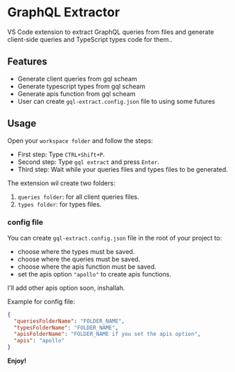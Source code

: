 # GraphQL Extractor

VS Code extension to extract GraphQL queries from files and generate client-side queries and TypeScript types code for them..

## Features

- Generate client queries from gql scheam  
- Generate typescript types from gql scheam  
- Generate apis function from gql scheam  
- User can create `gql-extract.config.json` file to using some futures

## Usage

Open your `workspace folder` and follow the steps:

- First step: Type `CTRL+Shift+P`.
- Second step: Type `gql extract` and press `Enter`.
- Third step: Wait while your queries files and types files to be generated.

The extension wil create two folders:

1. `queries folder`: for all client queries files.
2. `types folder`: for types files.

### config file

You can create `gql-extract.config.json` file in the root of your project to:

- choose where the types must be saved.
- choose where the queries must be saved.
- choose where the apis function must be saved.
- set the apis option `"apollo"` to create apis functions.

I'll add other apis option soon, inshallah.

Example for config file:

```json
{
  "queriesFolderName": "FOLDER_NAME",
  "typesFolderName": "FOLDER_NAME",
  "apisFolderName": "FOLDER_NAME if you set the apis option",
  "apis": "apollo"
}
```

**Enjoy!**
